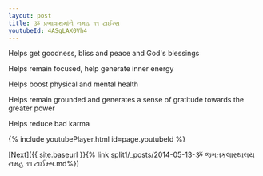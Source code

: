 ```yaml
---
layout: post
title: ૐ પ્રભાવાથમાંને નમહ ૧૧ ટાઈમ્સ
youtubeId: 4ASgLAX0Vh4
---
```

 
 
Helps get goodness, bliss and peace and God's blessings
 
Helps remain focused, help generate inner energy 
 
Helps boost physical and mental health 
 
Helps remain grounded and generates a sense of gratitude towards the greater power 
 
Helps reduce bad karma
 
 
 
 


{% include youtubePlayer.html id=page.youtubeId %}
 
[Next]({{ site.baseurl }}{% link  split1/_posts/2014-05-13-ૐ જગતકલાસ્થાલય નમહ ૧૧ ટાઈમ્સ.md%})
 
